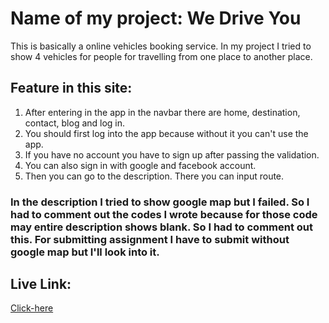 # Name of my project: We Drive You

This is basically a online vehicles booking service. In my project I tried to show 4 vehicles for people for travelling from one place to another place.

## Feature in this site:
1. After entering in the app in the navbar there are  home, destination, contact, blog and log in.
2. You should first log into the app because without it you can't use the app.
3. If you have no account you have to sign up after passing the validation.
4. You can also sign in with google and facebook account.
5. Then you can go to the description. There you can input route.


### In the description I tried to show google map but I failed. So I had to comment out the codes I wrote because for those code may entire description shows blank. So I had to comment out this. For submitting assignment I have to submit without google map but I'll look into it.

## Live Link:
[Click-here](https://urban-rides-de25e.web.app)


